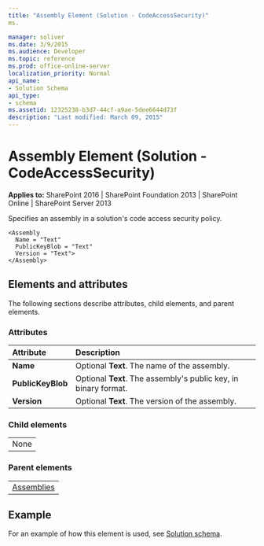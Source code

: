 ```yaml
---
title: "Assembly Element (Solution - CodeAccessSecurity)"
ms.

manager: soliver
ms.date: 3/9/2015
ms.audience: Developer
ms.topic: reference
ms.prod: office-online-server
localization_priority: Normal
api_name:
- Solution Schema
api_type:
- schema
ms.assetid: 12325238-b3d7-44cf-a9ae-5dee6644d73f
description: "Last modified: March 09, 2015"
---
```


# Assembly Element (Solution - CodeAccessSecurity)

 
  
 **Applies to:** SharePoint 2016 | SharePoint Foundation 2013 | SharePoint Online | SharePoint Server 2013
  
Specifies an assembly in a solution's code access security policy.
  
```
<Assembly
  Name = "Text"
  PublicKeyBlob = "Text"
  Version = "Text">
</Assembly>
```

## Elements and attributes

The following sections describe attributes, child elements, and parent elements.

### Attributes

|**Attribute**|**Description**|
|:-----|:-----|
|**Name** <br/> |Optional **Text**. The name of the assembly.  <br/> |
|**PublicKeyBlob** <br/> |Optional **Text**. The assembly's public key, in binary format.  <br/> |
|**Version** <br/> |Optional **Text**. The version of the assembly.  <br/> |
   
### Child elements

||
|:-----|
|None |
   
### Parent elements

||
|:-----|
|[Assemblies](assemblies-element-solutioncodeaccesssecurity.md)|
   
## Example

For an example of how this element is used, see [Solution schema](solution-schema.md).
  

